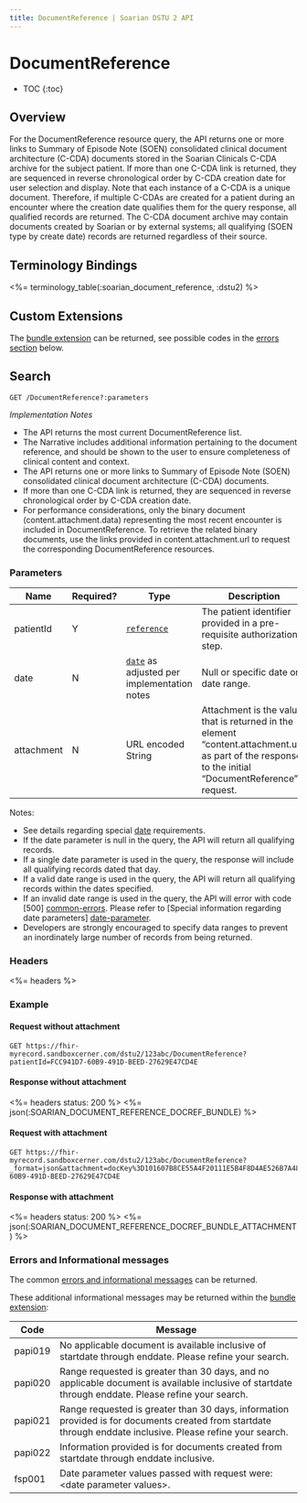```yaml
---
title: DocumentReference | Soarian DSTU 2 API
---
```


# DocumentReference

* TOC
{:toc}

## Overview

For the DocumentReference resource query, the API returns one or more links to Summary of Episode Note (SOEN) consolidated clinical document architecture (C-CDA) documents stored in the Soarian Clinicals C-CDA archive for the subject patient. If more than one C-CDA link is returned, they are sequenced in reverse chronological order by C-CDA creation date for user selection and display. Note that each instance of a C-CDA is a unique document. Therefore, if multiple C-CDAs are created for a patient during an encounter where the creation date qualifies them for the query response, all qualified records are returned. The C-CDA document archive may contain documents created by Soarian or by external systems; all qualifying (SOEN type by create date) records are returned regardless of their source.

## Terminology Bindings

<%= terminology_table(:soarian_document_reference, :dstu2) %>

## Custom Extensions

The [bundle extension] can be returned, see possible codes in the [errors section] below.

## Search

	GET /DocumentReference?:parameters

_Implementation Notes_

* The API returns the most current DocumentReference list.
* The Narrative includes additional information pertaining to the document reference, and should be shown to the user to ensure completeness of clinical content and context.
* The API returns one or more links to Summary of Episode Note (SOEN) consolidated clinical document architecture (C-CDA) documents.
* If more than one C-CDA link is returned, they are sequenced in reverse chronological order by C-CDA creation date.
* For performance considerations, only the binary document (content.attachment.data) representing the most recent encounter is included in DocumentReference. To retrieve the related binary documents, use the links provided in content.attachment.url to request the corresponding DocumentReference resources.

### Parameters

 Name       | Required? | Type                                          | Description
------------|-----------|-----------------------------------------------|-------------------------------------------------------------------------------------------------------------------------------------------------------
 patientId  | Y         | [`reference`]                                 | The patient identifier provided in a pre-requisite authorization step.
 date       | N         | [`date`] as adjusted per implementation notes | Null or specific date or a date range.
 attachment | N         | URL encoded String                            | Attachment is the value that is returned in the element “content.attachment.url” as part of the response to the initial “DocumentReference” request.

Notes:

* See details regarding special [date][date-parameter] requirements.
* If the date parameter is null in the query, the API will return all qualifying records.
* If a single date parameter is used in the query, the response will include all qualifying records dated that day.
* If a valid date range is used in the query, the API will return all qualifying records within the dates specified.
* If an invalid date range is used in the query, the API will error with code [500] [common-errors]. Please refer to [Special information regarding date parameters] [date-parameter].
* Developers are strongly encouraged to specify data ranges to prevent an inordinately large number of records from being returned.

### Headers

<%= headers %>

### Example

#### Request without attachment

	GET https://fhir-myrecord.sandboxcerner.com/dstu2/123abc/DocumentReference?patientId=FCC941D7-60B9-491D-BEED-27629E47CD4E

#### Response without attachment

<%= headers status: 200 %>
<%= json(:SOARIAN_DOCUMENT_REFERENCE_DOCREF_BUNDLE) %>

#### Request with attachment

	GET https://fhir-myrecord.sandboxcerner.com/dstu2/123abc/DocumentReference?_format=json&attachment=docKey%3D101607B8CE55A4F20111E5B4F8D4AE526B7A48%26objNum%3D1%26created%3D20160301%26indexed%3D20160301&patientId=FCC941D7-60B9-491D-BEED-27629E47CD4E

#### Response with attachment

<%= headers status: 200 %>
<%= json(:SOARIAN_DOCUMENT_REFERENCE_DOCREF_BUNDLE_ATTACHMENT) %>

### Errors and Informational messages

The common [errors and informational messages][common-errors] can be returned.

These additional informational messages may be returned within the [bundle extension]:

 Code    | Message
---------|-------------------------------------------------------------------------------------------------------------------------------------------------------------
 papi019 | No applicable document is available inclusive of startdate through enddate. Please refine your search.
 papi020 | Range requested is greater than 30 days, and no applicable document is available inclusive of startdate through enddate. Please refine your search.
 papi021 | Range requested is greater than 30 days, information provided is for documents created from startdate through enddate inclusive. Please refine your search.
 papi022 | Information provided is for documents created from startdate through enddate inclusive.
 fsp001  | Date parameter values passed with request were: \<date parameter values\>.

[bundle extension]: ../../#bundle-message-extension
[errors section]: #errors-and-informational-messages
[`reference`]: http://hl7.org/fhir/DSTU2/search.html#reference
[`date`]: http://hl7.org/fhir/DSTU2/search.html#date
[common-errors]: ../../common-errors
[date-parameter]: ../../#special-information-regarding-date-parameters
